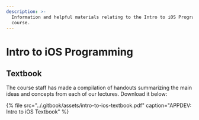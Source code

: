 ```yaml
---
description: >-
  Information and helpful materials relating to the Intro to iOS Programming
  course.
---
```


# Intro to iOS Programming

## Textbook

The course staff has made a compilation of handouts summarizing the main ideas and concepts from each of our lectures. Download it below:

{% file src="../.gitbook/assets/intro-to-ios-textbook.pdf" caption="APPDEV: Intro to iOS Textbook" %}

